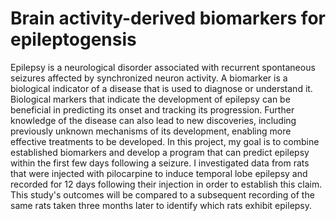 # Brain activity-derived biomarkers for epileptogensis
Epilepsy is a neurological disorder associated with recurrent spontaneous seizures affected by synchronized neuron activity. A biomarker is a biological indicator of a disease that is used to diagnose or understand it. Biological markers that indicate the development of epilepsy can be beneficial in predicting its onset and tracking its progression. Further knowledge of the disease can also lead to new discoveries, including previously unknown mechanisms of its development, enabling more effective treatments to be developed. In this project, my goal is to combine established biomarkers and develop a program that can predict epilepsy within the first few days following a seizure. I investigated data from rats that were injected with pilocarpine to induce temporal lobe epilepsy and recorded for 12 days following their injection in order to establish this claim. This study's outcomes will be compared to a subsequent recording of the same rats taken three months later to identify which rats exhibit epilepsy.
